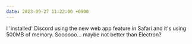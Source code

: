```yaml
---
date: 2023-09-27 11:22:00 +0900
---
```


I 'installed' Discord using the new web app feature in Safari and it's using 500MB of memory. Soooooo... maybe not better than Electron?
